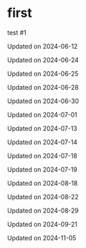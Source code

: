 # first

test
#1


Updated on 2024-06-12

Updated on 2024-06-24

Updated on 2024-06-25

Updated on 2024-06-28

Updated on 2024-06-30

Updated on 2024-07-01

Updated on 2024-07-13

Updated on 2024-07-14

Updated on 2024-07-18

Updated on 2024-07-19

Updated on 2024-08-18

Updated on 2024-08-22

Updated on 2024-08-29

Updated on 2024-09-21

Updated on 2024-11-05